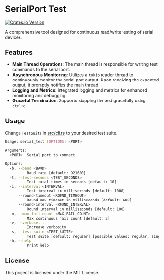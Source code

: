 # SerialPort Test

[![Crates.io Version](https://img.shields.io/crates/v/serialport_test)](https://crates.io/crates/serialport_test)

A comprehensive tool designed for continuous read/write testing of serial devices.

## Features

- **Main Thread Operations**: The main thread is responsible for writing test commands to the serial port.
- **Asynchronous Monitoring**: Utilizes a `tokio` reader thread to continuously monitor the serial port output. Upon receiving the expected output, it promptly notifies the main thread.
- **Logging and Metrics**: Integrated logging and metrics for enhanced monitoring and debugging.
- **Graceful Termination**: Supports stopping the test gracefully using `ctrl+c`.


## Usage

Change `TestSuite` in [src/cli.rs](src/cli.rs) to your desired test suite.

```bash
Usage: serial_test [OPTIONS] <PORT>

Arguments:
  <PORT>  Serial port to connect

Options:
  -b, --baud <BAUD>
          Baud rate [default: 921600]
  -t, --test-seconds <TEST_SECONDS>
          Test total times in seconds [default: 10]
  -i, --interval <INTERVAL>
          Test interval in milliseconds [default: 1000]
      --round-timeout <ROUND_TIMEOUT>
          Round max timeout in milliseconds [default: 600]
      --round-interval <ROUND_INTERVAL>
          Round interval in milliseconds [default: 100]
  -m, --max-fail-count <MAX_FAIL_COUNT>
          Max continuous fail count [default: 3]
  -v, --verbose...
          Increase verbosity
  -s, --test-suite <TEST_SUITE>
          Test suite [default: regular] [possible values: regular, single-bd]
  -h, --help
          Print help
```

## License

This project is licensed under the MIT License.
